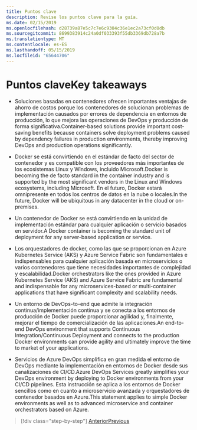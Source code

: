 ```yaml
---
title: Puntos clave
description: Revise los puntos clave para la guía.
ms.date: 02/15/2019
ms.openlocfilehash: d28739a87e5c7c7e6c9304c36e1ec2a73cf0d0db
ms.sourcegitcommit: 8699383914c24a0df033393f55db3369db728a7b
ms.translationtype: MT
ms.contentlocale: es-ES
ms.lasthandoff: 05/15/2019
ms.locfileid: "65644706"
---
```

# <a name="key-takeaways"></a><span data-ttu-id="223e9-103">Puntos clave</span><span class="sxs-lookup"><span data-stu-id="223e9-103">Key takeaways</span></span>

- <span data-ttu-id="223e9-104">Soluciones basadas en contenedores ofrecen importantes ventajas de ahorro de costos porque los contenedores de solucionan problemas de implementación causados por errores de dependencia en entornos de producción, lo que mejora las operaciones de DevOps y producción de forma significativa.</span><span class="sxs-lookup"><span data-stu-id="223e9-104">Container-based solutions provide important cost-saving benefits because containers solve deployment problems caused by dependency failures in production environments, thereby improving DevOps and production operations significantly.</span></span>

- <span data-ttu-id="223e9-105">Docker se está convirtiendo en el estándar de facto del sector de contenedor y es compatible con los proveedores más importantes de los ecosistemas Linux y Windows, incluido Microsoft.</span><span class="sxs-lookup"><span data-stu-id="223e9-105">Docker is becoming the de facto standard in the container industry and is supported by the most significant vendors in the Linux and Windows ecosystems, including Microsoft.</span></span> <span data-ttu-id="223e9-106">En el futuro, Docker estará omnipresente en todos los centros de datos en la nube o locales.</span><span class="sxs-lookup"><span data-stu-id="223e9-106">In the future, Docker will be ubiquitous in any datacenter in the cloud or on-premises.</span></span>

- <span data-ttu-id="223e9-107">Un contenedor de Docker se está convirtiendo en la unidad de implementación estándar para cualquier aplicación o servicio basados en servidor.</span><span class="sxs-lookup"><span data-stu-id="223e9-107">A Docker container is becoming the standard unit of deployment for any server-based application or service.</span></span>

- <span data-ttu-id="223e9-108">Los orquestadores de docker, como las que se proporcionan en Azure Kubernetes Service (AKS) y Azure Service Fabric son fundamentales e indispensables para cualquier aplicación basada en microservicios o varios contenedores que tiene necesidades importantes de complejidad y escalabilidad.</span><span class="sxs-lookup"><span data-stu-id="223e9-108">Docker orchestrators like the ones provided in Azure Kubernetes Service (AKS) and Azure Service Fabric are fundamental and indispensable for any microservices-based or multi-container applications that have significant complexity and scalability needs.</span></span>

- <span data-ttu-id="223e9-109">Un entorno de DevOps-to-end que admite la integración continua/implementación continua y se conecta a los entornos de producción de Docker puede proporcionar agilidad y, finalmente, mejorar el tiempo de comercialización de las aplicaciones.</span><span class="sxs-lookup"><span data-stu-id="223e9-109">An end-to-end DevOps environment that supports Continuous Integration/Continuous Deployment and connects to the production Docker environments can provide agility and ultimately improve the time to market of your applications.</span></span>

- <span data-ttu-id="223e9-110">Servicios de Azure DevOps simplifica en gran medida el entorno de DevOps mediante la implementación en entornos de Docker desde sus canalizaciones de CI/CD.</span><span class="sxs-lookup"><span data-stu-id="223e9-110">Azure DevOps Services greatly simplifies your DevOps environment by deploying to Docker environments from your CI/CD pipelines.</span></span> <span data-ttu-id="223e9-111">Esta instrucción se aplica a los entornos de Docker sencillos como en cuanto a microservicio avanzada y orquestadores de contenedor basados en Azure.</span><span class="sxs-lookup"><span data-stu-id="223e9-111">This statement applies to simple Docker environments as well as to advanced microservice and container orchestrators based on Azure.</span></span>

>[!div class="step-by-step"]
>[<span data-ttu-id="223e9-112">Anterior</span><span class="sxs-lookup"><span data-stu-id="223e9-112">Previous</span></span>](../run-manage-monitor-docker-environments/monitor-containerized-application-services.md)
